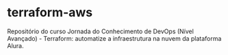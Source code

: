 # terraform-aws
Repositório do curso Jornada do Conhecimento de DevOps (Nível Avançado) - Terraform: automatize a infraestrutura na nuvem da plataforma Alura.
